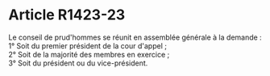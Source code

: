 # Article R1423-23

  
Le conseil de prud'hommes se réunit en assemblée générale à la demande :   
1° Soit du premier président de la cour d'appel ;   
2° Soit de la majorité des membres en exercice ;   
3° Soit du président ou du vice-président.